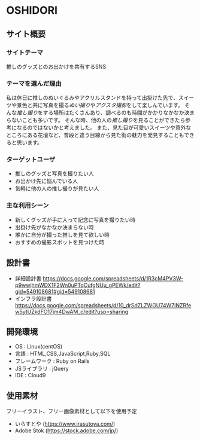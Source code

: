 # OSHIDORI

## サイト概要

### サイトテーマ

推しのグッズとのお出かけを共有するSNS

### テーマを選んだ理由

私は休日に推しのぬいぐるみやアクリルスタンドを持って出掛けた先で、スイーツや景色と共に写真を撮る*ぬい撮り*や*アクスタ撮影*をして楽しんでいます。
そんな*推し撮り*をする場所はたくさんあり、調べるのも時間がかかりなかなか決まらないことも多いです。
そんな時、他の人の*推し撮り*を見ることができたら参考になるのではないかと考えました。
また、見た目が可愛いスイーツや意外なところにある花壇など、普段と違う目線から見た街の魅力を発見することもできると思います。


### ターゲットユーザ
- 推しのグッズと写真を撮りたい人
- お出かけ先に悩んでいる人
- 気軽に他の人の推し撮りが見たい人


### 主な利用シーン
- 新しくグッズが手に入って記念に写真を撮りたい時
- 出掛け先がなかなか決まらない時
- 誰かに自分が撮った推しを見て欲しい時
- おすすめの撮影スポットを見つけた時

## 設計書
- 詳細設計書
  https://docs.google.com/spreadsheets/d/1R3cM4PV3W-p9wwjhmWDX1F2Wn0uPTqCufgNUu_gPEWk/edit?gid=549108681#gid=549108681
- インフラ設計書
  https://docs.google.com/spreadsheets/d/10_drSdZLZWGU74W7INZRfew5ytUZkdFO17jm4DwAM_c/edit?usp=sharing

## 開発環境

- OS : Linux(centOS)
- 言語 : HTML,CSS,JavaScript,Ruby,SQL
- フレームワーク : Ruby on Rails
- JSライブラリ : jQuery
- IDE : Cloud9

## 使用素材

フリーイラスト、フリー画像素材として以下を使用予定

- いらすとや (https://www.irasutoya.com/)
- Adobe Stok (https://stock.adobe.com/jp/)
